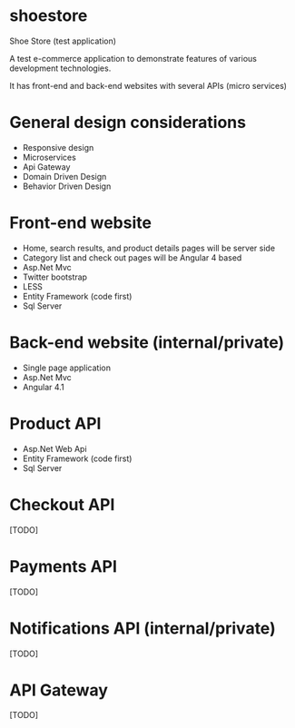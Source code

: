 # shoestore
Shoe Store (test application)

A test e-commerce application to demonstrate features of various development technologies.

It has front-end and back-end websites with several APIs (micro services)

# General design considerations

- Responsive design
- Microservices
- Api Gateway
- Domain Driven Design
- Behavior Driven Design

# Front-end website

- Home, search results, and product details pages will be server side
- Category list and check out pages will be Angular 4 based
- Asp.Net Mvc
- Twitter bootstrap
- LESS
- Entity Framework (code first)
- Sql Server

# Back-end website (internal/private)

- Single page application
- Asp.Net Mvc
- Angular 4.1

# Product API

- Asp.Net Web Api
- Entity Framework (code first)
- Sql Server

# Checkout API

[TODO]

# Payments API

[TODO]

# Notifications API (internal/private)

[TODO]

# API Gateway

[TODO]
